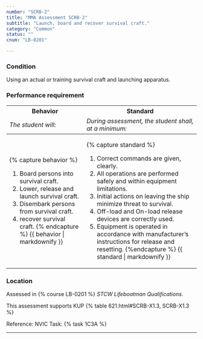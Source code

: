 ```yaml
---
number: "SCRB-2"
title: "MMA Assessment SCRB-2"
subtitle: "Launch, board and recover survival craft."
category: "Common"
status: ""
cnum: "LB-0201"

---
```

### Condition

Using an actual or training survival craft and launching apparatus.

### Performance requirement 

<table width='100%' class='Guidelines'>
 <thead>
 <tr>
     <th class='thirty'>Behavior</th>
     <th class='seventy'>Standard</th>
 </tr>
 <tr>
     <td><em>The student will:</em></td>
     <td><em>During assessment, the student shall, at a minimum:</em></td>
 </tr>
 </thead>
 <tbody>
 

<tr><td>

{% capture behavior %}
1. Board persons into survival craft.
2. Lower, release and launch survival craft.
3. Disembark persons from survival craft.
4. recover survival craft.
{% endcapture %}
{{ behavior | markdownify }}

</td><td>

{% capture standard %}
1. Correct commands are given, clearly.
2. All operations are performed safely and within equipment limitations.
3. Initial actions on leaving the ship minimize threat to survival.
3. Off-load and On-load release devices are correctly used.
3. Equipment is operated in accordance with manufacturer’s instructions for release and resetting.
{%endcapture %}
{{ standard | markdownify }}

</td></tr>



 </tbody>
 </table>

### Location

Assessed in  {% course  LB-0201 %}  *STCW Lifeboatman Qualifications*.

This assessment supports KUP {% table 621.html#SCRB-X1.3, SCRB-X1.3 %}

Reference: NVIC Task: {% task 1C3A  %}

***

